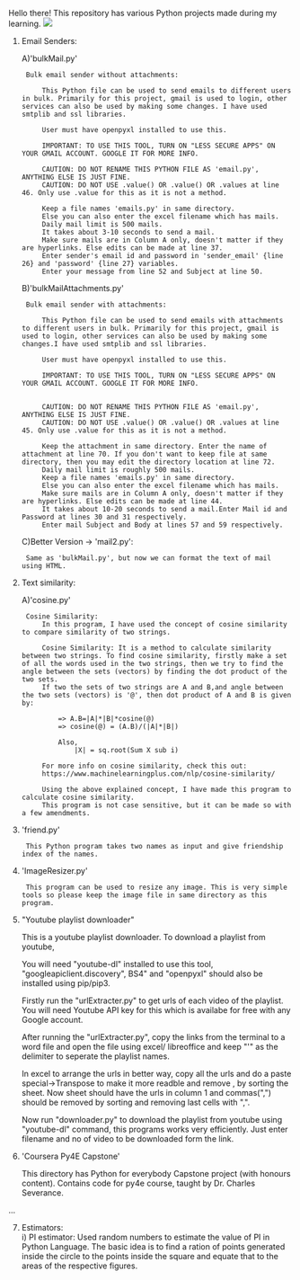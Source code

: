 Hello there! This repository has various Python projects made during my learning.
![](https://komarev.com/ghpvc/?username=ps428)

1) Email Senders:

	A)'bulkMail.py'

		Bulk email sender without attachments:
			
			This Python file can be used to send emails to different users in bulk. Primarily for this project, gmail is used to login, other services can also be used by making some changes. I have used smtplib and ssl libraries. 

			User must have openpyxl installed to use this. 

			IMPORTANT: TO USE THIS TOOL, TURN ON "LESS SECURE APPS" ON YOUR GMAIL ACCOUNT. GOOGLE IT FOR MORE INFO.

			CAUTION: DO NOT RENAME THIS PYTHON FILE AS 'email.py', ANYTHING ELSE IS JUST FINE.
			CAUTION: DO NOT USE .value() OR .value() OR .values at line 46. Only use .value for this as it is not a method.
			
			Keep a file names 'emails.py' in same directory.
			Else you can also enter the excel filename which has mails.
			Daily mail limit is 500 mails. 
			It takes about 3-10 seconds to send a mail.
			Make sure mails are in Column A only, doesn't matter if they are hyperlinks. Else edits can be made at line 37.
			Enter sender's email id and password in 'sender_email' {line 26} and 'password' {line 27} variables. 
			Enter your message from line 52 and Subject at line 50.



	B)'bulkMailAttachments.py'

		Bulk email sender with attachments:

			This Python file can be used to send emails with attachments to different users in bulk. Primarily for this project, gmail is used to login, other services can also be used by making some changes.I have used smtplib and ssl libraries. 
			
			User must have openpyxl installed to use this. 

			IMPORTANT: TO USE THIS TOOL, TURN ON "LESS SECURE APPS" ON YOUR GMAIL ACCOUNT. GOOGLE IT FOR MORE INFO.

				
			CAUTION: DO NOT RENAME THIS PYTHON FILE AS 'email.py', ANYTHING ELSE IS JUST FINE.
			CAUTION: DO NOT USE .value() OR .value() OR .values at line 45. Only use .value for this as it is not a method.

			Keep the attachment in same directory. Enter the name of attachment at line 70. If you don't want to keep file at same directory, then you may edit the directory location at line 72.
			Daily mail limit is roughly 500 mails. 
			Keep a file names 'emails.py' in same directory.
			Else you can also enter the excel filename which has mails.
			Make sure mails are in Column A only, doesn't matter if they are hyperlinks. Else edits can be made at line 44.
			It takes about 10-20 seconds to send a mail.Enter Mail id and Password at lines 30 and 31 respectively.
			Enter mail Subject and Body at lines 57 and 59 respectively.

	C)Better Version -> 'mail2.py':

		Same as 'bulkMail.py', but now we can format the text of mail using HTML.

2) Text similarity:

	A)'cosine.py'

		Cosine Similarity:
			In this program, I have used the concept of cosine similarity to compare similarity of two strings.
			
			Cosine Similarity: It is a method to calculate similarity between two strings. To find cosine similarity, firstly make a set of all the words used in the two strings, then we try to find the angle between the sets (vectors) by finding the dot product of the two sets.
			If two the sets of two strings are A and B,and angle between the two sets (vectors) is '@', then dot product of A and B is given by:

				=> A.B=|A|*|B|*cosine(@)
				=> cosine(@) = (A.B)/(|A|*|B|)

				Also, 
					|X| = sq.root(Sum X sub i)

			For more info on cosine similarity, check this out:
			https://www.machinelearningplus.com/nlp/cosine-similarity/

			Using the above explained concept, I have made this program to calculate cosine similarity. 
			This program is not case sensitive, but it can be made so with a few amendments.


3) 'friend.py'
		
		This Python program takes two names as input and give friendship index of the names.

3) 'ImageResizer.py'
		
		This program can be used to resize any image. This is very simple tools so please keep the image file in same directory as this program.

4) "Youtube playlist downloader"

	This is a youtube playlist downloader.
	To download a playlist from youtube,

	You will need "youtube-dl" installed to use this tool, "googleapiclient.discovery", BS4" and "openpyxl" should also be installed using pip/pip3.

	Firstly run the "urlExtracter.py" to get urls of each video of the playlist. You will need Youtube API key for this which is availabe for free with any Google account.

	After running the "urlExtracter.py", copy the links from the terminal to a word file and open the file using excel/ libreoffice and keep "'" as the delimiter to seperate the playlist names.

	In excel to arrange the urls in better way, copy all the urls and do a paste special->Transpose to  make it more readble and remove , by sorting the sheet.
	Now sheet should have the urls in column 1 and commas(",") should be removed by sorting and removing last cells with ",".

	Now run "downloader.py" to download the playlist from youtube using "youtube-dl" command, this programs works very efficiently.
	Just enter filename and no of video to be downloaded form the link.

5) 'Coursera Py4E Capstone'
	
	This directory has Python for everybody Capstone project (with honours content). 
	Contains code for py4e course, taught by Dr. Charles Severance.

...

7) Estimators:	
		i) PI estimator: Used random numbers to estimate the value of PI in Python Language. The basic idea is to find a ration of points generated inside 				    the circle to the points inside the square and equate that to the areas of the respective figures.
